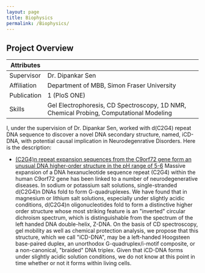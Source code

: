 ```yaml
---
layout: page
title: Biophysics
permalink: /Biophysics/
---
```


## Project Overview
 
 Attributes | |
| -------- |  -------- |
| Supervisor | Dr. Dipankar Sen |
| Affiliation | Department of MBB, Simon Fraser University |
| Publication | 1 (PloS ONE) |
| Skills | Gel Electrophoresis, CD Spectroscopy, 1D NMR, Chemical Probing, Computational Modeling |

I, under the supervision of Dr. Dipankar Sen, worked with d(C2G4) repeat DNA sequence to discover a novel DNA secondary structure, named, iCD-DNA, with potential causal implication in Neurodegenrative Disorders. Here is the description:

* [(C2G4)n repeat expansion sequences from the C9orf72 gene form an unusual DNA higher-order structure in the pH range of 5-6](https://journals.plos.org/plosone/article?id=10.1371/journal.pone.0198418)
  Massive expansion of a DNA hexanucleotide sequence repeat (C2G4) within the human C9orf72 gene has been linked to a number of neurodegenerative diseases. In sodium or potassium salt solutions,
  single-stranded d(C2G4)n DNAs fold to form G-quadruplexes. We have found that in magnesium or lithium salt solutions, especially under slightly acidic conditions,
  d(C2G4)n oligonucleotides fold to form a distinctive higher order structure whose most striking feature is an "inverted" circular dichroism spectrum, which is
  distinguishable from the spectrum of the left handed DNA double-helix, Z-DNA. On the basis of CD spectroscopy, gel mobility as well as chemical protection analysis,
  we propose that this structure, which we call "iCD-DNA", may be a left-handed Hoogsteen base-paired duplex, an unorthodox G-quadruplex/i-motif composite, or a non-canonical,
  "braided" DNA triplex. Given that iCD-DNA forms under slightly acidic solution conditions, we do not know at this point in time whether or not it forms within living cells.

